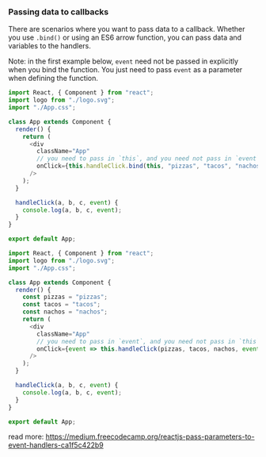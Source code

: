 ### Passing data to callbacks

There are scenarios where you want to pass data to a callback. Whether you use `.bind()` or using an ES6 arrow function, you can pass data and variables to the handlers.

Note: in the first example below, `event` need not be passed in explicitly when you bind the function. You just need to pass `event` as a parameter when defining the function.

```javascript
import React, { Component } from "react";
import logo from "./logo.svg";
import "./App.css";

class App extends Component {
  render() {
    return (
      <div
        className="App"
        // you need to pass in `this`, and you need not pass in `event`
        onClick={this.handleClick.bind(this, "pizzas", "tacos", "nachos")}
      />
    );
  }

  handleClick(a, b, c, event) {
    console.log(a, b, c, event);
  }
}

export default App;

```


```javascript
import React, { Component } from "react";
import logo from "./logo.svg";
import "./App.css";

class App extends Component {
  render() {
    const pizzas = "pizzas";
    const tacos = "tacos";
    const nachos = "nachos";
    return (
      <div
        className="App"
        // you need to pass in `event`, and you need not pass in `this`
        onClick={event => this.handleClick(pizzas, tacos, nachos, event)}
      />
    );
  }

  handleClick(a, b, c, event) {
    console.log(a, b, c, event);
  }
}

export default App;

```

read more: https://medium.freecodecamp.org/reactjs-pass-parameters-to-event-handlers-ca1f5c422b9